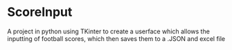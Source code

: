 # ScoreInput
A project in python using TKinter to create a userface which allows the inputting of football scores, which then saves them to a .JSON and excel file
